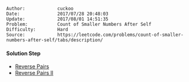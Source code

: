 
    Author:            cuckoo
    Date:              2017/07/28 20:48:03
    Update:            2017/08/01 14:51:35
    Problem:           Count of Smaller Numbers After Self
    Difficulty:        Hard
    Source:            https://leetcode.com/problems/count-of-smaller-numbers-after-self/tabs/description/

#### Solution Step
 - [Reverse Pairs](http://www.lintcode.com/en/problem/reverse-pairs/)
 - [Reverse Pairs II](https://leetcode.com/problems/reverse-pairs/tabs/description)
